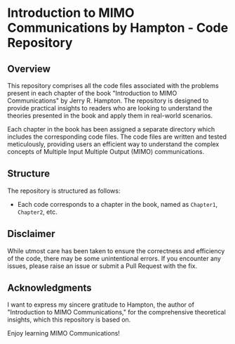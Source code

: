 # Introduction to MIMO Communications by Hampton - Code Repository

## Overview
This repository comprises all the code files associated with the problems present in each chapter of the book "Introduction to MIMO Communications" by Jerry R. Hampton. The repository is designed to provide practical insights to readers who are looking to understand the theories presented in the book and apply them in real-world scenarios.

Each chapter in the book has been assigned a separate directory which includes the corresponding code files. The code files are written and tested meticulously, providing users an efficient way to understand the complex concepts of Multiple Input Multiple Output (MIMO) communications.

## Structure
The repository is structured as follows: 

- Each code corresponds to a chapter in the book, named as `Chapter1`, `Chapter2`, etc.

## Disclaimer
While utmost care has been taken to ensure the correctness and efficiency of the code, there may be some unintentional errors. If you encounter any issues, please raise an issue or submit a Pull Request with the fix.

## Acknowledgments
I want to express my sincere gratitude to Hampton, the author of "Introduction to MIMO Communications," for the comprehensive theoretical insights, which this repository is based on.

Enjoy learning MIMO Communications!
